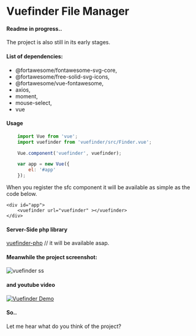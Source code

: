 # Vuefinder File Manager

#### Readme in progress..

The project is also still in its early stages. 

#### List of dependencies:

   - @fortawesome/fontawesome-svg-core,
   - @fortawesome/free-solid-svg-icons,
   - @fortawesome/vue-fontawesome,
   - axios,
   - moment,
   - mouse-select,
   - vue

#### Usage

````javascript
    import Vue from 'vue';
    import vuefinder from 'vuefinder/src/Finder.vue';

    Vue.component('vuefinder', vuefinder);

    var app = new Vue({
        el: '#app'
    });
````

When you register the sfc component it will be available as simple as the code below.

````vue
<div id="app">
    <vuefinder url="vuefinder" ></vuefinder>
</div>
````

#### Server-Side php library 

[vuefinder-php](https://github.com/n1crack/vuefinder-php) //  it will be available asap.

#### Meanwhile the project screenshot:

![vuefinder ss](ss/1.jpg)

#### and youtube video

[![Vuefinder Demo](https://img.youtube.com/vi/QV0H3NzmQVQ/0.jpg)](https://www.youtube.com/watch?v=QV0H3NzmQVQ)

#### So..
Let me hear what do you think of the project?
